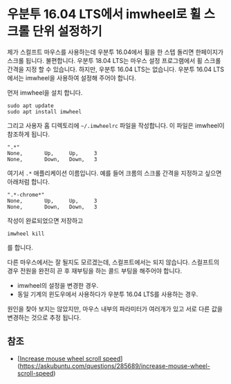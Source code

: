# 우분투 16.04 LTS에서 imwheel로 휠 스크롤 단위 설정하기

제가 스컬프트 마우스를 사용하는데 우분투 16.04에서 휠을 한 스텝 돌리면 한페이지가 스크롤 됩니다. 불편합니다. 우분투 18.04 LTS는 마우스 설정 프로그램에서 휠 스크롤 간격을 지정 할 수 있습니다. 하지만, 우분투 16.04 LTS는 없습니다. 우분투 16.04 LTS에서는 imwheel을 사용하여 설정해 주어야 합니다.

먼저 imwheel을 설치 합니다.

```
sudo apt update
sudo apt install imwheel
```

그리고 사용자 홈 디렉토리에 `~/.imwheelrc` 파일을 작성합니다. 이 파일은 imwheel이 참조하게 됩니다.

```
".*"
None,       Up,     Up,     3
None,       Down,   Down,   3
```

여기서 `.*` 애플리케이션 이름입니다. 예를 들어 크롬의 스크롤 간격을 지정하고 싶으면 아래처럼 합니다.

```
".*-chrome*"
None,       Up,     Up,     3
None,       Down,   Down,   3
```

작성이 완료되었으면 저장하고

```
imwheel kill
```

를 합니다.

다른 마우스에서는 잘 될지도 모르겠는데, 스컬프트에서는 되지 않습니다. 스컬프트의 경우 전원을 완전히 끈 후 재부팅을 하는 콜드 부팅을 해주어야 합니다.

- imwheel의 설정을 변경한 경우.
- 동일 기계의 윈도우에서 사용하다가 우분투 16.04 LTS를 사용하는 경우.

원인을 찾아 보지는 않았지만, 마우스 내부의 파라미터가 여러개가 있고 서로 다른 값을 변경하는 것으로 추정 됩니다.

## 참조

- [[Increase mouse wheel scroll speed](https://askubuntu.com/questions/285689/increase-mouse-wheel-scroll-speed)](https://askubuntu.com/questions/285689/increase-mouse-wheel-scroll-speed)